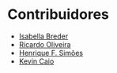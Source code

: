# Contribuidores

- [Isabella Breder](https://gitlab.com/isabellabreder)
- [Ricardo Oliveira](https://github.com/Ricardo-Emanuel)
- [Henrique F. Simões](https://gitlab.com/henriquesimoes)
- [Kevin Caio](https://github.com/Kvn12)